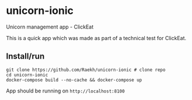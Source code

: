 # unicorn-ionic
Unicorn management app - ClickEat

This is a quick app which was made as part of a technical test for ClickEat.

## Install/run

```
git clone https://github.com/Raekh/unicorn-ionic # clone repo
cd unicorn-ionic
docker-compose build --no-cache && docker-compose up
```

App should be running on `http://localhost:8100`
